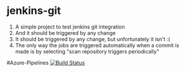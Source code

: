 # jenkins-git
1. A simple project to test jenkins git integration
2. And it should be triggered by any change
3. It should be triggered by any change, but unfortunately it isn't :(
4. The only way the jobs are triggered automatically when a commit is made is by selecting "scan repository triggers periodically"

#Azure-Pipelines
[![Build Status](https://dev.azure.com/marilenaalexe/GitHub%20Demo/_apis/build/status/Mar1L3na.jenkins-git?branchName=master)](https://dev.azure.com/marilenaalexe/GitHub%20Demo/_build/latest?definitionId=2&branchName=master)
